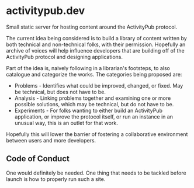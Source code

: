 # activitypub.dev

Small static server for hosting content around the ActivityPub protocol.

The current idea being considered is to build a library of content written by
both technical and non-technical folks, with their permission. Hopefully an
archive of voices will help influence developers that are building off of the
ActivityPub protocol and designing applications.

Part of the idea is, naively following in a librarian's footsteps, to also
catalogue and categorize the works. The categories being proposed are:

* Problems - Identifies what could be improved, changed, or fixed. May be
  technical, but does not have to be.
* Analysis - Linking problems together and examining one or more possible
  solutions, which may be technical, but do not have to be.
* Experiments - For folks wanting to either build an ActivityPub application, or
  improve the protocol itself, or run an instance in an unusual way, this is an
  outlet for that work.

Hopefully this will lower the barrier of fostering a collaborative environment
between users and more developers.

## Code of Conduct

One would definitely be needed. One thing that needs to be tackled before launch
is how to properly run such a site.
